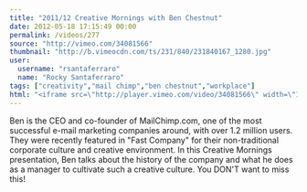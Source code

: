 ```yaml
---
title: "2011/12 Creative Mornings with Ben Chestnut"
date: 2012-05-18 17:15:49 00:00
permalink: /videos/277
source: "http://vimeo.com/34081566"
thumbnail: "http://b.vimeocdn.com/ts/231/840/231840167_1280.jpg"
user:
  username: "rsantaferraro"
  name: "Rocky Santaferraro"
tags: ["creativity","mail chimp","ben chestnut","workplace"]
html: "<iframe src=\"http://player.vimeo.com/video/34081566\" width=\"1280\" height=\"720\" frameborder=\"0\" webkitallowfullscreen mozallowfullscreen allowfullscreen></iframe>"
---
```


Ben is the CEO and co-founder of MailChimp.com, one of the most successful e-mail marketing companies around, with over 1.2 million users. They were recently featured in "Fast Company" for their non-traditional corporate culture and creative environment. In this Creative Mornings presentation, Ben talks about the history of the company and what he does as a manager to cultivate such a creative culture. You DON'T want to miss this!